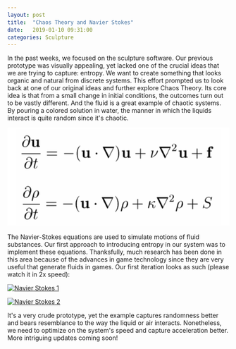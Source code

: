 ```yaml
---
layout: post
title:  "Chaos Theory and Navier Stokes"
date:   2019-01-10 09:31:00
categories: Sculpture
---
```


In the past weeks, we focused on the sculpture software. Our previous prototype was visually appealing, yet lacked one of the crucial ideas that we are trying to capture: entropy. We want to create something that looks organic and natural from discrete systems. This effort prompted us to look back at one of our original ideas and further explore Chaos Theory. Its core idea is that from a small change in initial conditions, the outcomes turn out to be vastly different. And the fluid is a great example of chaotic systems. By pouring a colored solution in water, the manner in which the liquids interact is quite random since it's chaotic.

![Fluid Physics](/assets/images/formula.png)

The Navier-Stokes equations are used to simulate motions of fluid substances. Our first approach to introducing entropy in our system was to implement these equations. Thanksfully, much research has been done in this area because of the advances in game technology since they are very useful that generate fluids in games. Our first iteration looks as such (please watch it in 2x speed):

[![Navier Stokes 1](https://img.youtube.com/vi/05RShJG_6Eg/0.jpg)](https://youtu.be/05RShJG_6Eg)

[![Navier Stokes 2](https://img.youtube.com/vi/US8DI976hfE/0.jpg)](https://youtu.be/US8DI976hfE)


It's a very crude prototype, yet the example captures randomness better and bears resemblance to the way the liquid or air interacts. Nonetheless, we need to optimize on the system's speed and capture acceleration better. More intriguing updates coming soon!
